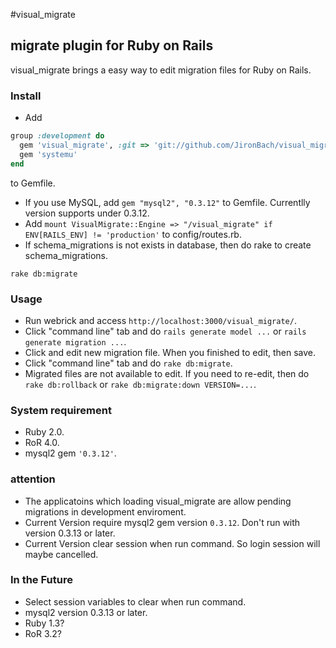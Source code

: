 #visual_migrate
## migrate plugin for Ruby on Rails
visual_migrate brings a easy way to edit migration files for Ruby on Rails.

### Install
* Add
```ruby
group :development do
  gem 'visual_migrate', :git => 'git://github.com/JironBach/visual_migrate.git'
  gem 'systemu'
end
```
  to Gemfile.
* If you use MySQL, add `gem "mysql2", "0.3.12"` to Gemfile. Currentlly version supports under 0.3.12. 
* Add `mount VisualMigrate::Engine => "/visual_migrate" if ENV[RAILS_ENV] != 'production'` to config/routes.rb.
* If schema_migrations is not exists in database, then do rake to create schema_migrations.
```
rake db:migrate
```

### Usage
* Run webrick and access `http://localhost:3000/visual_migrate/`.
* Click "command line" tab and do `rails generate model ...` or `rails generate migration ...`.
* Click and edit new migration file. When you finished to edit, then save.
* Click "command line" tab and do `rake db:migrate`.
* Migrated files are not available to edit. If you need to re-edit, then do `rake db:rollback` or `rake db:migrate:down VERSION=...`.

### System requirement
* Ruby 2.0.
* RoR 4.0.
* mysql2 gem `'0.3.12'`.

### attention
* The applicatoins which loading visual_migrate are allow pending migrations in development enviroment.
* Current Version require mysql2 gem version `0.3.12`. Don't run with version 0.3.13 or later.
* Current Version clear session when run command. So login session will maybe cancelled.

### In the Future
* Select session variables to clear when run command.
* mysql2 version 0.3.13 or later.
* Ruby 1.3?
* RoR 3.2?

